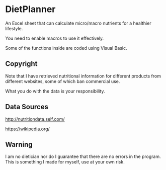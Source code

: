 # DietPlanner
An Excel sheet that can calculate micro/macro nutrients for a healthier lifestyle.

You need to enable macros to use it effectively.

Some of the functions inside are coded using Visual Basic.
## Copyright
Note that I have retrieved nutritional information for different products from different websites, some of which ban commercial use. 

What you do with the data is your responsibility.
## Data Sources
http://nutritiondata.self.com/

https://wikipedia.org/
## Warning
I am no dietician nor do I guarantee that there are no errors in the program. This is something I made for myself, use at your own risk.

